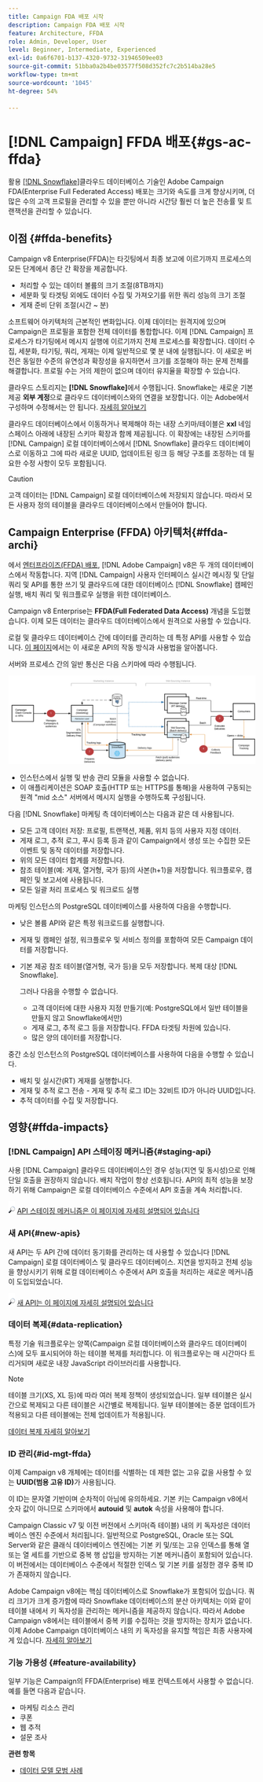 ```yaml
---
title: Campaign FDA 배포 시작
description: Campaign FDA 배포 시작
feature: Architecture, FFDA
role: Admin, Developer, User
level: Beginner, Intermediate, Experienced
exl-id: 0a6f6701-b137-4320-9732-31946509ee03
source-git-commit: 51bba0a2b4be03577f508d352fc7c2b514ba28e5
workflow-type: tm+mt
source-wordcount: '1045'
ht-degree: 54%

---
```


# [!DNL Campaign] FFDA 배포{#gs-ac-ffda}

활용 [[!DNL Snowflake]](https://www.snowflake.com/)클라우드 데이터베이스 기술인 Adobe Campaign FDA(Enterprise Full Federated Access) 배포는 크기와 속도를 크게 향상시키며, 더 많은 수의 고객 프로필을 관리할 수 있을 뿐만 아니라 시간당 훨씬 더 높은 전송률 및 트랜잭션을 관리할 수 있습니다.

## 이점 {#ffda-benefits}

Campaign v8 Enterprise(FFDA)는 타깃팅에서 최종 보고에 이르기까지 프로세스의 모든 단계에서 종단 간 확장을 제공합니다.

* 처리할 수 있는 데이터 볼륨의 크기 조절(8TB까지)
* 세분화 및 타겟팅 외에도 데이터 수집 및 가져오기를 위한 쿼리 성능의 크기 조절
* 게재 준비 단위 조절(시간 ~ 분)

소프트웨어 아키텍처의 근본적인 변화입니다. 이제 데이터는 원격지에 있으며 Campaign은 프로필을 포함한 전체 데이터를 통합합니다. 이제 [!DNL Campaign] 프로세스가 타기팅에서 메시지 실행에 이르기까지 전체 프로세스를 확장합니다. 데이터 수집, 세분화, 타기팅, 쿼리, 게재는 이제 일반적으로 몇 분 내에 실행됩니다. 이 새로운 버전은 동일한 수준의 유연성과 확장성을 유지하면서 크기를 조절해야 하는 문제 전체를 해결합니다. 프로필 수는 거의 제한이 없으며 데이터 유지율을 확장할 수 있습니다.

클라우드 스토리지는 **[!DNL Snowflake]**&#x200B;에서 수행됩니다. Snowflake는 새로운 기본 제공 **외부 계정**&#x200B;으로 클라우드 데이터베이스와의 연결을 보장합니다. 이는 Adobe에서 구성하며 수정해서는 안 됩니다. [자세히 알아보기](../config/external-accounts.md)

클라우드 데이터베이스에서 이동하거나 복제해야 하는 내장 스키마/테이블은 **xxl** 네임스페이스 아래에 내장된 스키마 확장과 함께 제공됩니다. 이 확장에는 내장된 스키마를 [!DNL Campaign] 로컬 데이터베이스에서 [!DNL Snowflake] 클라우드 데이터베이스로 이동하고 그에 따라 새로운 UUID, 업데이트된 링크 등 해당 구조를 조정하는 데 필요한 수정 사항이 모두 포함됩니다.

>[!CAUTION]
>
> 고객 데이터는 [!DNL Campaign] 로컬 데이터베이스에 저장되지 않습니다. 따라서 모든 사용자 정의 테이블을 클라우드 데이터베이스에서 만들어야 합니다.

## Campaign Enterprise (FFDA) 아키텍처{#ffda-archi}

에서 [엔터프라이즈(FFDA) 배포](../architecture/enterprise-deployment.md), [!DNL Adobe Campaign] v8은 두 개의 데이터베이스에서 작동합니다. 지역 [!DNL Campaign] 사용자 인터페이스 실시간 메시징 및 단일 쿼리 및 API를 통한 쓰기 및 클라우드에 대한 데이터베이스 [!DNL Snowflake] 캠페인 실행, 배치 쿼리 및 워크플로우 실행을 위한 데이터베이스.

Campaign v8 Enterprise는 **FFDA(Full Federated Data Access)** 개념을 도입했습니다. 이제 모든 데이터는 클라우드 데이터베이스에서 원격으로 사용할 수 있습니다.

로컬 및 클라우드 데이터베이스 간에 데이터를 관리하는 데 특정 API를 사용할 수 있습니다. [이 페이지](new-apis.md)에서는 이 새로운 API의 작동 방식과 사용법을 알아봅니다.

서버와 프로세스 간의 일반 통신은 다음 스키마에 따라 수행됩니다.

![](assets/architecture.png)

* 인스턴스에서 실행 및 반송 관리 모듈을 사용할 수 없습니다.
* 이 애플리케이션은 SOAP 호출(HTTP 또는 HTTPS를 통해)을 사용하여 구동되는 원격 &quot;mid 소스&quot; 서버에서 메시지 실행을 수행하도록 구성됩니다.

다음 [!DNL Snowflake] 마케팅 측 데이터베이스는 다음과 같은 데 사용됩니다.

* 모든 고객 데이터 저장: 프로필, 트랜잭션, 제품, 위치 등의 사용자 지정 데이터.
* 게재 로그, 추적 로그, 푸시 등록 등과 같이 Campaign에서 생성 또는 수집한 모든 이벤트 및 동작 데이터를 저장합니다.
* 위의 모든 데이터 합계를 저장합니다.
* 참조 테이블(예: 게재, 열거형, 국가 등)의 사본(h+1)을 저장합니다. 워크플로우, 캠페인 및 보고서에 사용됩니다.
* 모든 일괄 처리 프로세스 및 워크로드 실행


마케팅 인스턴스의 PostgreSQL 데이터베이스를 사용하여 다음을 수행합니다.

* 낮은 볼륨 API와 같은 특정 워크로드를 실행합니다.
* 게재 및 캠페인 설정, 워크플로우 및 서비스 정의를 포함하여 모든 Campaign 데이터를 저장합니다.
* 기본 제공 참조 테이블(열거형, 국가 등)을 모두 저장합니다. 복제 대상 [!DNL Snowflake].

   그러나 다음을 수행할 수 없습니다.
   * 고객 데이터에 대한 사용자 지정 만들기(예: PostgreSQL에서 일반 테이블을 만들지 않고 Snowflake에서만)
   * 게재 로그, 추적 로그 등을 저장합니다. FFDA 타겟팅 차원에 있습니다.
   * 많은 양의 데이터를 저장합니다.


중간 소싱 인스턴스의 PostgreSQL 데이터베이스를 사용하여 다음을 수행할 수 있습니다.

* 배치 및 실시간(RT) 게재를 실행합니다.
* 게재 및 추적 로그 전송 - 게재 및 추적 로그 ID는 32비트 ID가 아니라 UUID입니다.
* 추적 데이터를 수집 및 저장합니다.


## 영향{#ffda-impacts}

### [!DNL Campaign] API 스테이징 메커니즘{#staging-api}

사용 [!DNL Campaign] 클라우드 데이터베이스인 경우 성능(지연 및 동시성)으로 인해 단일 호출을 권장하지 않습니다. 배치 작업이 항상 선호됩니다. API의 최적 성능을 보장하기 위해 Campaign은 로컬 데이터베이스 수준에서 API 호출을 계속 처리합니다.

![](../assets/do-not-localize/glass.png) [API 스테이징 메커니즘은 이 페이지에 자세히 설명되어 있습니다](staging.md)

### 새 API{#new-apis}

새 API는 두 API 간에 데이터 동기화를 관리하는 데 사용할 수 있습니다 [!DNL Campaign] 로컬 데이터베이스 및 클라우드 데이터베이스. 지연을 방지하고 전체 성능을 향상시키기 위해 로컬 데이터베이스 수준에서 API 호출을 처리하는 새로운 메커니즘이 도입되었습니다.

![](../assets/do-not-localize/glass.png) [새 API는 이 페이지에 자세히 설명되어 있습니다](new-apis.md)


### 데이터 복제{#data-replication}

특정 기술 워크플로우는 양쪽(Campaign 로컬 데이터베이스와 클라우드 데이터베이스)에 모두 표시되어야 하는 테이블 복제를 처리합니다. 이 워크플로우는 매 시간마다 트리거되며 새로운 내장 JavaScript 라이브러리를 사용합니다.

>[!NOTE]
>
> 테이블 크기(XS, XL 등)에 따라 여러 복제 정책이 생성되었습니다.
> 일부 테이블은 실시간으로 복제되고 다른 테이블은 시간별로 복제됩니다. 일부 테이블에는 증분 업데이트가 적용되고 다른 테이블에는 전체 업데이트가 적용됩니다.

[데이터 복제 자세히 알아보기](replication.md)

### ID 관리{#id-mgt-ffda}

이제 Campaign v8 개체에는 데이터를 식별하는 데 제한 없는 고유 값을 사용할 수 있는 **UUID(범용 고유 ID)**&#x200B;가 사용됩니다.

이 ID는 문자열 기반이며 순차적이 아님에 유의하세요. 기본 키는 Campaign v8에서 숫자 값이 아니므로 스키마에서 **autouid** 및 **autok** 속성을 사용해야 합니다.

Campaign Classic v7 및 이전 버전에서 스키마(즉 테이블) 내의 키 독자성은 데이터베이스 엔진 수준에서 처리됩니다. 일반적으로 PostgreSQL, Oracle 또는 SQL Server와 같은 클래식 데이터베이스 엔진에는 기본 키 및/또는 고유 인덱스를 통해 열 또는 열 세트를 기반으로 중복 행 삽입을 방지하는 기본 메커니즘이 포함되어 있습니다. 이 버전에서는 데이터베이스 수준에서 적절한 인덱스 및 기본 키를 설정한 경우 중복 ID가 존재하지 않습니다.

Adobe Campaign v8에는 핵심 데이터베이스로 Snowflake가 포함되어 있습니다. 쿼리 크기가 크게 증가함에 따라 Snowflake 데이터베이스의 분산 아키텍처는 이와 같이 테이블 내에서 키 독자성을 관리하는 메커니즘을 제공하지 않습니다. 따라서 Adobe Campaign v8에서는 테이블에서 중복 키를 수집하는 것을 방지하는 장치가 없습니다. 이제 Adobe Campaign 데이터베이스 내의 키 독자성을 유지할 책임은 최종 사용자에게 있습니다. [자세히 알아보기](keys.md)

### 기능 가용성 {#feature-availability}

일부 기능은 Campaign의 FFDA(Enterprise) 배포 컨텍스트에서 사용할 수 없습니다. 예를 들면 다음과 같습니다.

* 마케팅 리소스 관리
* 쿠폰
* 웹 추적
* 설문 조사


**관련 항목**

* [데이터 모델 모범 사례](../dev/datamodel-best-practices.md)
